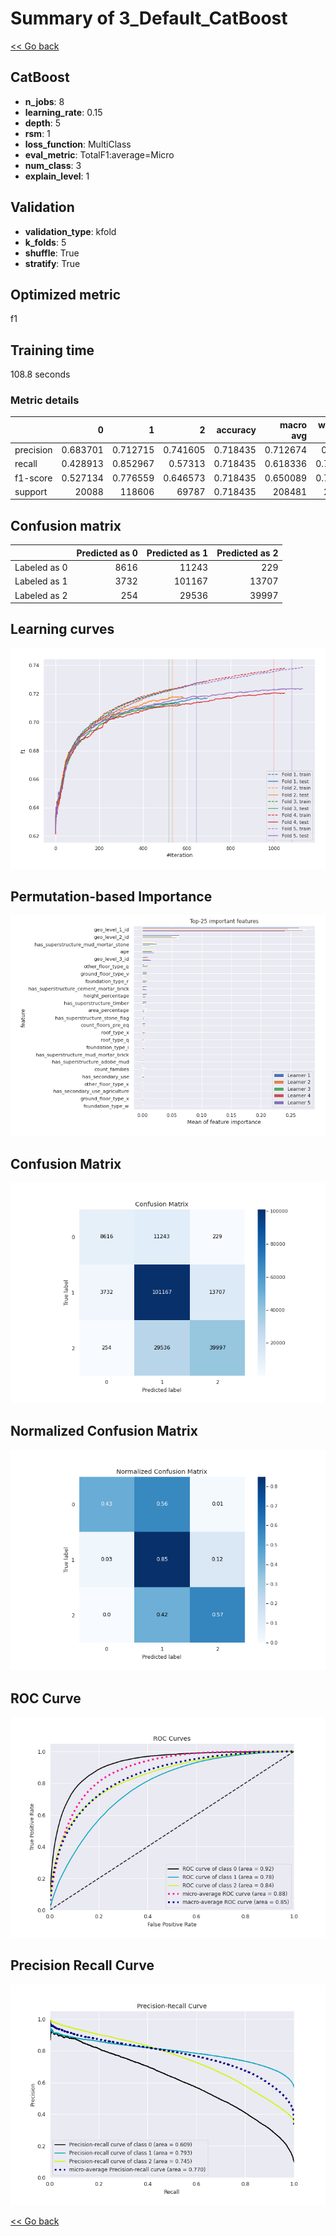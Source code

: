# Summary of 3_Default_CatBoost

[<< Go back](../README.md)


## CatBoost
- **n_jobs**: 8
- **learning_rate**: 0.15
- **depth**: 5
- **rsm**: 1
- **loss_function**: MultiClass
- **eval_metric**: TotalF1:average=Micro
- **num_class**: 3
- **explain_level**: 1

## Validation
 - **validation_type**: kfold
 - **k_folds**: 5
 - **shuffle**: True
 - **stratify**: True

## Optimized metric
f1

## Training time

108.8 seconds

### Metric details
|           |            0 |             1 |            2 |   accuracy |     macro avg |   weighted avg |   logloss |
|:----------|-------------:|--------------:|-------------:|-----------:|--------------:|---------------:|----------:|
| precision |     0.683701 |      0.712715 |     0.741605 |   0.718435 |      0.712674 |       0.71959  |  0.632133 |
| recall    |     0.428913 |      0.852967 |     0.57313  |   0.718435 |      0.618336 |       0.718435 |  0.632133 |
| f1-score  |     0.527134 |      0.776559 |     0.646573 |   0.718435 |      0.650089 |       0.709014 |  0.632133 |
| support   | 20088        | 118606        | 69787        |   0.718435 | 208481        |  208481        |  0.632133 |


## Confusion matrix
|              |   Predicted as 0 |   Predicted as 1 |   Predicted as 2 |
|:-------------|-----------------:|-----------------:|-----------------:|
| Labeled as 0 |             8616 |            11243 |              229 |
| Labeled as 1 |             3732 |           101167 |            13707 |
| Labeled as 2 |              254 |            29536 |            39997 |

## Learning curves
![Learning curves](learning_curves.png)

## Permutation-based Importance
![Permutation-based Importance](permutation_importance.png)
## Confusion Matrix

![Confusion Matrix](confusion_matrix.png)


## Normalized Confusion Matrix

![Normalized Confusion Matrix](confusion_matrix_normalized.png)


## ROC Curve

![ROC Curve](roc_curve.png)


## Precision Recall Curve

![Precision Recall Curve](precision_recall_curve.png)



[<< Go back](../README.md)
